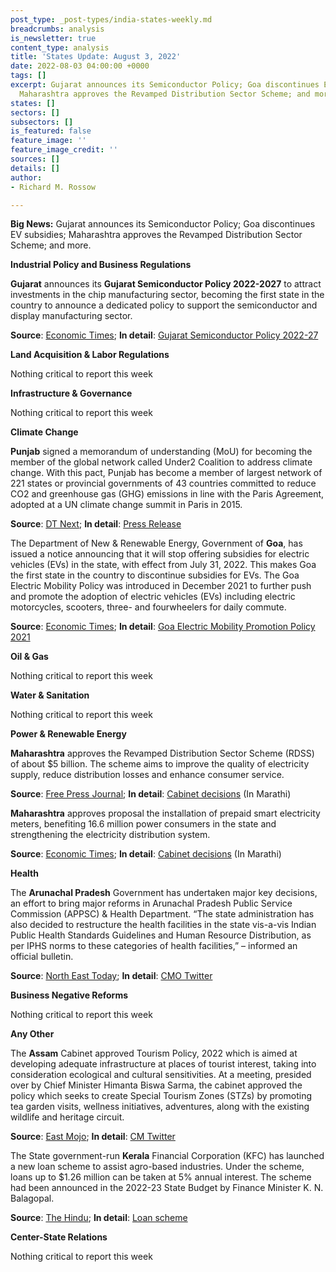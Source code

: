 ```yaml
---
post_type: _post-types/india-states-weekly.md
breadcrumbs: analysis
is_newsletter: true
content_type: analysis
title: 'States Update: August 3, 2022'
date: 2022-08-03 04:00:00 +0000
tags: []
excerpt: Gujarat announces its Semiconductor Policy; Goa discontinues EV subsidies;
  Maharashtra approves the Revamped Distribution Sector Scheme; and more.
states: []
sectors: []
subsectors: []
is_featured: false
feature_image: ''
feature_image_credit: ''
sources: []
details: []
author:
- Richard M. Rossow

---
```

**Big News:** Gujarat announces its Semiconductor Policy; Goa discontinues EV subsidies; Maharashtra approves the Revamped Distribution Sector Scheme; and more.

**Industrial Policy and Business Regulations**

**Gujarat** announces its **Gujarat Semiconductor Policy 2022-2027** to attract investments in the chip manufacturing sector, becoming the first state in the country to announce a dedicated policy to support the semiconductor and display manufacturing sector.

**Source**: [Economic Times](https://energy.economictimes.indiatimes.com/news/power/gujarat-announces-semiconductor-policy-with-heavy-subsidies/93178243); **In detail**: [Gujarat Semiconductor Policy 2022-27](https://cmogujarat.gov.in/en/portfolio/gujarat-semiconductor-policy-2022-27/)

**Land Acquisition & Labor Regulations**

Nothing critical to report this week

**Infrastructure & Governance**

Nothing critical to report this week

**Climate Change**

**Punjab** signed a memorandum of understanding (MoU) for becoming the member of the global network called Under2 Coalition to address climate change. With this pact, Punjab has become a member of largest network of 221 states or provincial governments of 43 countries committed to reduce CO2 and greenhouse gas (GHG) emissions in line with the Paris Agreement, adopted at a UN climate change summit in Paris in 2015.

**Source**: [DT Next](https://www.dtnext.in/national/2022/07/28/punjab-signs-pact-for-climate-action); **In detail**: [Press Release](http://diprpunjab.gov.in/?q=content/punjab-signs-mou-international-organization-fight-climate-change)

The Department of New & Renewable Energy, Government of **Goa**, has issued a notice announcing that it will stop offering subsidies for electric vehicles (EVs) in the state, with effect from July 31, 2022. This makes Goa the first state in the country to discontinue subsidies for EVs. The Goa Electric Mobility Policy was introduced in December 2021 to further push and promote the adoption of electric vehicles (EVs) including electric motorcycles, scooters, three- and fourwheelers for daily commute.

**Source**: [Economic Times](https://energy.economictimes.indiatimes.com/news/power/goa-to-stop-offering-ev-subsidy-from-july-31/93160038); **In detail**: [Goa Electric Mobility Promotion Policy 2021](https://www.goa.gov.in/wp-content/uploads/2021/12/Goa-Electric-Mobility-Promotion-Policy-2021.pdf)

**Oil & Gas**

Nothing critical to report this week

**Water & Sanitation**

Nothing critical to report this week

**Power & Renewable Energy**

**Maharashtra** approves the Revamped Distribution Sector Scheme (RDSS) of about $5 billion. The scheme aims to improve the quality of electricity supply, reduce distribution losses and enhance consumer service.

**Source**: [Free Press Journal](https://www.freepressjournal.in/mumbai/maharashtra-govt-approves-power-distribution-reform-scheme-worth-rs-39602-crore); **In detail**: [Cabinet decisions](https://www.maharashtra.gov.in/Site/upload/CabinetDecision/English/27-07-2022%20Cabinet%20Decision%20(Meeting%20No.4).pdf) (In Marathi)

**Maharashtra** approves proposal the installation of prepaid smart electricity meters, benefiting 16.6 million power consumers in the state and strengthening the electricity distribution system.

**Source**: [Economic Times](https://energy.economictimes.indiatimes.com/news/power/maha-govt-to-install-prepaid-smart-electricity-meters-cm-eknath-shinde/93198733); **In detail**: [Cabinet decisions](https://www.maharashtra.gov.in/Site/upload/CabinetDecision/English/27-07-2022%20Cabinet%20Decision%20(Meeting%20No.4).pdf) (In Marathi)

**Health**

The **Arunachal Pradesh** Government has undertaken major key decisions, an effort to bring major reforms in Arunachal Pradesh Public Service Commission (APPSC) & Health Department. “The state administration has also decided to restructure the health facilities in the state vis-a-vis Indian Public Health Standards Guidelines and Human Resource Distribution, as per IPHS norms to these categories of health facilities,” – informed an official bulletin.

**Source**: [North East Today](https://www.northeasttoday.in/2022/07/28/48764/); **In detail**: [CMO Twitter](https://twitter.com/PemaKhanduBJP/status/1552665916810629120)

**Business Negative Reforms**

Nothing critical to report this week

**Any Other**

The **Assam** Cabinet approved Tourism Policy, 2022 which is aimed at developing adequate infrastructure at places of tourist interest, taking into consideration ecological and cultural sensitivities. At a meeting, presided over by Chief Minister Himanta Biswa Sarma, the cabinet approved the policy which seeks to create Special Tourism Zones (STZs) by promoting tea garden visits, wellness initiatives, adventures, along with the existing wildlife and heritage circuit.

**Source**: [East Mojo](https://www.eastmojo.com/assam/2022/07/29/assam-cabinet-approves-tourism-policy-proposal-for-dual-medium-of-instruction-in-schools/); **In detail**: [CM Twitter](https://twitter.com/himantabiswa/status/1552691028225798146)

The State government-run **Kerala** Financial Corporation (KFC) has launched a new loan scheme to assist agro-based industries. Under the scheme, loans up to $1.26 million can be taken at 5% annual interest. The scheme had been announced in the 2022-23 State Budget by Finance Minister K. N. Balagopal.

**Source**: [The Hindu](https://www.thehindu.com/news/national/kerala/kerala-financial-corporation-launches-loan-scheme-for-agro-based-industries/article65693417.ece); **In detail**: [Loan scheme](https://www.facebook.com/keralafinancialcorporation/photos/a.316481835067996/5228405147208949)

**Center-State Relations**

Nothing critical to report this week
